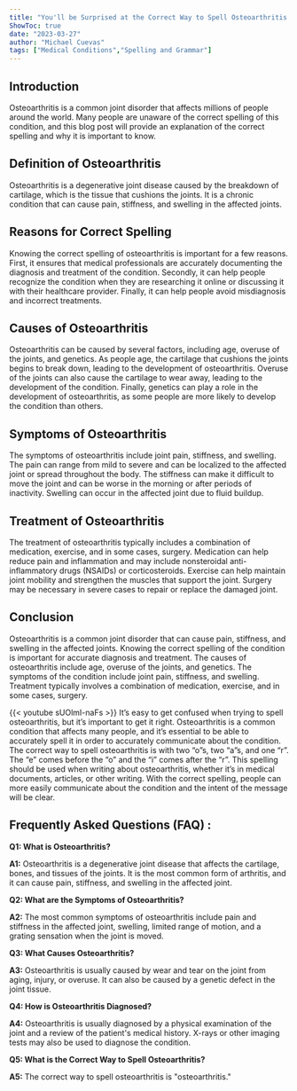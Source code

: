 ```yaml
---
title: "You'll be Surprised at the Correct Way to Spell Osteoarthritis!"
ShowToc: true 
date: "2023-03-27"
author: "Michael Cuevas" 
tags: ["Medical Conditions","Spelling and Grammar"]
---
```

## Introduction 
Osteoarthritis is a common joint disorder that affects millions of people around the world. Many people are unaware of the correct spelling of this condition, and this blog post will provide an explanation of the correct spelling and why it is important to know.

## Definition of Osteoarthritis
Osteoarthritis is a degenerative joint disease caused by the breakdown of cartilage, which is the tissue that cushions the joints. It is a chronic condition that can cause pain, stiffness, and swelling in the affected joints.

## Reasons for Correct Spelling
Knowing the correct spelling of osteoarthritis is important for a few reasons. First, it ensures that medical professionals are accurately documenting the diagnosis and treatment of the condition. Secondly, it can help people recognize the condition when they are researching it online or discussing it with their healthcare provider. Finally, it can help people avoid misdiagnosis and incorrect treatments.

## Causes of Osteoarthritis
Osteoarthritis can be caused by several factors, including age, overuse of the joints, and genetics. As people age, the cartilage that cushions the joints begins to break down, leading to the development of osteoarthritis. Overuse of the joints can also cause the cartilage to wear away, leading to the development of the condition. Finally, genetics can play a role in the development of osteoarthritis, as some people are more likely to develop the condition than others.

## Symptoms of Osteoarthritis
The symptoms of osteoarthritis include joint pain, stiffness, and swelling. The pain can range from mild to severe and can be localized to the affected joint or spread throughout the body. The stiffness can make it difficult to move the joint and can be worse in the morning or after periods of inactivity. Swelling can occur in the affected joint due to fluid buildup.

## Treatment of Osteoarthritis
The treatment of osteoarthritis typically includes a combination of medication, exercise, and in some cases, surgery. Medication can help reduce pain and inflammation and may include nonsteroidal anti-inflammatory drugs (NSAIDs) or corticosteroids. Exercise can help maintain joint mobility and strengthen the muscles that support the joint. Surgery may be necessary in severe cases to repair or replace the damaged joint.

## Conclusion
Osteoarthritis is a common joint disorder that can cause pain, stiffness, and swelling in the affected joints. Knowing the correct spelling of the condition is important for accurate diagnosis and treatment. The causes of osteoarthritis include age, overuse of the joints, and genetics. The symptoms of the condition include joint pain, stiffness, and swelling. Treatment typically involves a combination of medication, exercise, and in some cases, surgery.

{{< youtube sUOlmI-naFs >}} 
It’s easy to get confused when trying to spell osteoarthritis, but it’s important to get it right. Osteoarthritis is a common condition that affects many people, and it’s essential to be able to accurately spell it in order to accurately communicate about the condition. The correct way to spell osteoarthritis is with two “o”s, two “a”s, and one “r”. The “e” comes before the “o” and the “i” comes after the “r”. This spelling should be used when writing about osteoarthritis, whether it’s in medical documents, articles, or other writing. With the correct spelling, people can more easily communicate about the condition and the intent of the message will be clear.

## Frequently Asked Questions (FAQ) :
**Q1: What is Osteoarthritis?**

**A1:** Osteoarthritis is a degenerative joint disease that affects the cartilage, bones, and tissues of the joints. It is the most common form of arthritis, and it can cause pain, stiffness, and swelling in the affected joint. 

**Q2: What are the Symptoms of Osteoarthritis?**

**A2:** The most common symptoms of osteoarthritis include pain and stiffness in the affected joint, swelling, limited range of motion, and a grating sensation when the joint is moved. 

**Q3: What Causes Osteoarthritis?**

**A3:** Osteoarthritis is usually caused by wear and tear on the joint from aging, injury, or overuse. It can also be caused by a genetic defect in the joint tissue. 

**Q4: How is Osteoarthritis Diagnosed?**

**A4:** Osteoarthritis is usually diagnosed by a physical examination of the joint and a review of the patient's medical history. X-rays or other imaging tests may also be used to diagnose the condition. 

**Q5: What is the Correct Way to Spell Osteoarthritis?**

**A5:** The correct way to spell osteoarthritis is "osteoarthritis."





